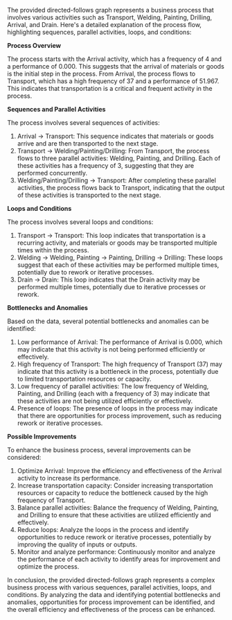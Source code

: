 The provided directed-follows graph represents a business process that involves various activities such as Transport, Welding, Painting, Drilling, Arrival, and Drain. Here's a detailed explanation of the process flow, highlighting sequences, parallel activities, loops, and conditions:

**Process Overview**

The process starts with the Arrival activity, which has a frequency of 4 and a performance of 0.000. This suggests that the arrival of materials or goods is the initial step in the process. From Arrival, the process flows to Transport, which has a high frequency of 37 and a performance of 51.967. This indicates that transportation is a critical and frequent activity in the process.

**Sequences and Parallel Activities**

The process involves several sequences of activities:

1. Arrival -> Transport: This sequence indicates that materials or goods arrive and are then transported to the next stage.
2. Transport -> Welding/Painting/Drilling: From Transport, the process flows to three parallel activities: Welding, Painting, and Drilling. Each of these activities has a frequency of 3, suggesting that they are performed concurrently.
3. Welding/Painting/Drilling -> Transport: After completing these parallel activities, the process flows back to Transport, indicating that the output of these activities is transported to the next stage.

**Loops and Conditions**

The process involves several loops and conditions:

1. Transport -> Transport: This loop indicates that transportation is a recurring activity, and materials or goods may be transported multiple times within the process.
2. Welding -> Welding, Painting -> Painting, Drilling -> Drilling: These loops suggest that each of these activities may be performed multiple times, potentially due to rework or iterative processes.
3. Drain -> Drain: This loop indicates that the Drain activity may be performed multiple times, potentially due to iterative processes or rework.

**Bottlenecks and Anomalies**

Based on the data, several potential bottlenecks and anomalies can be identified:

1. Low performance of Arrival: The performance of Arrival is 0.000, which may indicate that this activity is not being performed efficiently or effectively.
2. High frequency of Transport: The high frequency of Transport (37) may indicate that this activity is a bottleneck in the process, potentially due to limited transportation resources or capacity.
3. Low frequency of parallel activities: The low frequency of Welding, Painting, and Drilling (each with a frequency of 3) may indicate that these activities are not being utilized efficiently or effectively.
4. Presence of loops: The presence of loops in the process may indicate that there are opportunities for process improvement, such as reducing rework or iterative processes.

**Possible Improvements**

To enhance the business process, several improvements can be considered:

1. Optimize Arrival: Improve the efficiency and effectiveness of the Arrival activity to increase its performance.
2. Increase transportation capacity: Consider increasing transportation resources or capacity to reduce the bottleneck caused by the high frequency of Transport.
3. Balance parallel activities: Balance the frequency of Welding, Painting, and Drilling to ensure that these activities are utilized efficiently and effectively.
4. Reduce loops: Analyze the loops in the process and identify opportunities to reduce rework or iterative processes, potentially by improving the quality of inputs or outputs.
5. Monitor and analyze performance: Continuously monitor and analyze the performance of each activity to identify areas for improvement and optimize the process.

In conclusion, the provided directed-follows graph represents a complex business process with various sequences, parallel activities, loops, and conditions. By analyzing the data and identifying potential bottlenecks and anomalies, opportunities for process improvement can be identified, and the overall efficiency and effectiveness of the process can be enhanced.